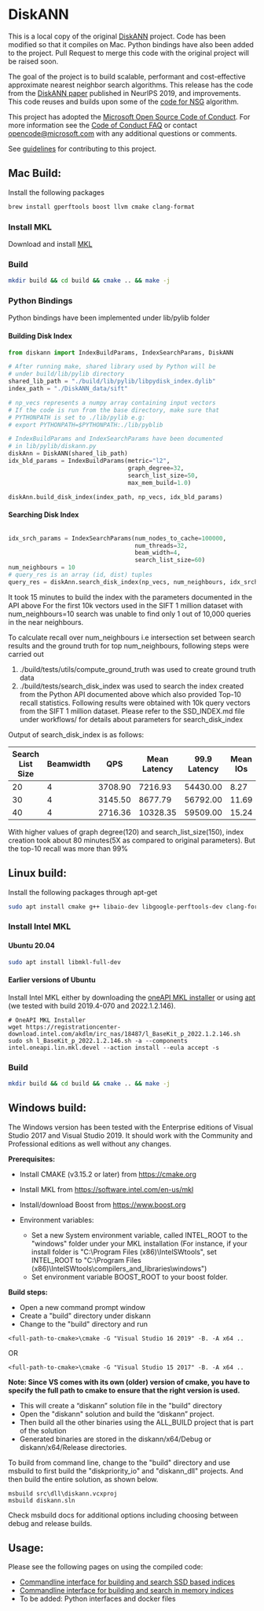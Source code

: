 # DiskANN

This is a local copy of the original [DiskANN](https://github.com/microsoft/DiskANN) project. Code has been modified so that it compiles on Mac.
Python bindings have also been added to the project. Pull Request to merge this code with the
original project will be raised soon.

The goal of the project is to build scalable, performant and cost-effective approximate nearest neighbor search algorithms.
This release has the code from the [DiskANN paper](https://papers.nips.cc/paper/9527-rand-nsg-fast-accurate-billion-point-nearest-neighbor-search-on-a-single-node.pdf) published in NeurIPS 2019, and improvements. 
This code reuses and builds upon some of the [code for NSG](https://github.com/ZJULearning/nsg) algorithm.

This project has adopted the [Microsoft Open Source Code of Conduct](https://opensource.microsoft.com/codeofconduct/).
For more information see the [Code of Conduct FAQ](https://opensource.microsoft.com/codeofconduct/faq/) or
contact [opencode@microsoft.com](mailto:opencode@microsoft.com) with any additional questions or comments.

See [guidelines](CONTRIBUTING.md) for contributing to this project.

## Mac Build:

Install the following packages

```bash
brew install gperftools boost llvm cmake clang-format
```

### Install MKL
Download and install [MKL](https://www.intel.com/content/www/us/en/developer/tools/oneapi/onemkl-download.html?operatingsystem=mac&distributions=webdownload&options=online)

### Build
```bash
mkdir build && cd build && cmake .. && make -j
```

### Python Bindings
Python bindings have been implemented under lib/pylib folder

#### Building Disk Index
```python
from diskann import IndexBuildParams, IndexSearchParams, DiskANN

# After running make, shared library used by Python will be 
# under build/lib/pylib directory
shared_lib_path = "./build/lib/pylib/libpydisk_index.dylib"
index_path = "./DiskANN_data/sift"

# np_vecs represents a numpy array containing input vectors
# If the code is run from the base directory, make sure that
# PYTHONPATH is set to ./lib/pylib e.g:
# export PYTHONPATH=$PYTHONPATH:./lib/pyblib

# IndexBuildParams and IndexSearchParams have been documented
# in lib/pylib/diskann.py
diskAnn = DiskANN(shared_lib_path)
idx_bld_params = IndexBuildParams(metric="l2", 
                                  graph_degree=32, 
                                  search_list_size=50,
                                  max_mem_build=1.0)

diskAnn.build_disk_index(index_path, np_vecs, idx_bld_params)

```

#### Searching Disk Index
```python

idx_srch_params = IndexSearchParams(num_nodes_to_cache=100000, 
                                    num_threads=32, 
                                    beam_width=4,
                                    search_list_size=60)
num_neighbours = 10
# query_res is an array (id, dist) tuples
query_res = diskAnn.search_disk_index(np_vecs, num_neighbours, idx_srch_params)

```

It took 15 minutes to build the index with the parameters documented in the API above
For the first 10k vectors used in the SIFT 1 million dataset with num_neighbours=10
search was unable to find only 1 out of 10,000 queries in the near neighbours.

To calculate recall over num_neighbours i.e intersection set between search
results and the ground truth for top num_neighbours, following steps were carried out

1. ./build/tests/utils/compute_ground_truth was used to create ground truth data
2. ./build/tests/search_disk_index was used to search the index created from the Python API documented above which also provided Top-10 recall statistics. Following results were obtained with 10k query vectors from the SIFT 1 million dataset.
Please refer to the SSD_INDEX.md file under workflows/ for details about parameters for search_disk_index


Output of search_disk_index is as follows:

|     Search List Size   | Beamwidth |         QPS    | Mean Latency    |   99.9 Latency |      Mean IOs  |      CPU (s)   |    Recall@10 |
| --------------------   | --------- |  ------------- |  -------------- |   ------------ |   ------------ |   ------------ |   ---------- |
|        20              |        4  |       3708.90  |       7216.93   |     54430.00   |         8.27   |      4840.86   |        97.94 |
|        30              |        4  |       3145.50  |       8677.79   |     56792.00   |        11.69   |      5804.54   |        98.39 |
|        40              |        4  |       2716.36  |      10328.35   |     59509.00   |        15.24   |      7087.09   |        98.69 |


With higher values of graph degree(120) and search_list_size(150), index creation took about 80 minutes(5X as compared to original parameters). But the top-10 recall was more than 99% 




## Linux build:

Install the following packages through apt-get

```bash
sudo apt install cmake g++ libaio-dev libgoogle-perftools-dev clang-format libboost-dev
```

### Install Intel MKL
#### Ubuntu 20.04
```bash
sudo apt install libmkl-full-dev
```

#### Earlier versions of Ubuntu
Install Intel MKL either by downloading the [oneAPI MKL installer](https://www.intel.com/content/www/us/en/developer/tools/oneapi/onemkl.html) or using [apt](https://software.intel.com/en-us/articles/installing-intel-free-libs-and-python-apt-repo) (we tested with build 2019.4-070 and 2022.1.2.146).

```
# OneAPI MKL Installer
wget https://registrationcenter-download.intel.com/akdlm/irc_nas/18487/l_BaseKit_p_2022.1.2.146.sh
sudo sh l_BaseKit_p_2022.1.2.146.sh -a --components intel.oneapi.lin.mkl.devel --action install --eula accept -s
```

### Build
```bash
mkdir build && cd build && cmake .. && make -j 
```

## Windows build:

The Windows version has been tested with the Enterprise editions of Visual Studio 2017 and Visual Studio 2019. It should work with the Community and Professional editions as well without any changes. 

**Prerequisites:**

* Install CMAKE (v3.15.2 or later) from https://cmake.org
* Install MKL from https://software.intel.com/en-us/mkl
* Install/download Boost from https://www.boost.org

* Environment variables: 
    * Set a new System environment variable, called INTEL_ROOT to the "windows" folder under your MKL installation
	   (For instance, if your install folder is "C:\Program Files (x86)\IntelSWtools", set INTEL_ROOT to "C:\Program Files (x86)\IntelSWtools\compilers_and_libraries\windows")
    * Set environment variable BOOST_ROOT to your boost folder.

**Build steps:**
-	Open a new command prompt window
-	Create a "build" directory under diskann
-	Change to the "build" directory and run  
```
<full-path-to-cmake>\cmake -G "Visual Studio 16 2019" -B. -A x64 ..
```
OR 
```
<full-path-to-cmake>\cmake -G "Visual Studio 15 2017" -B. -A x64 ..
```

**Note: Since VS comes with its own (older) version of cmake, you have to specify the full path to cmake to ensure that the right version is used.**
-	This will create a “diskann” solution file in the "build" directory
-	Open the "diskann" solution and build the “diskann” project. 
- 	Then build all the other binaries using the ALL_BUILD project that is part of the solution
- 	Generated binaries are stored in the diskann/x64/Debug or diskann/x64/Release directories.

To build from command line, change to the "build" directory and use msbuild to first build the "diskpriority_io" and "diskann_dll" projects. And then build the entire solution, as shown below.
```
msbuild src\dll\diskann.vcxproj
msbuild diskann.sln
```
Check msbuild docs for additional options including choosing between debug and release builds.


## Usage:

Please see the following pages on using the compiled code:

- [Commandline interface for building and search SSD based indices](workflows/SSD_index.md)  
- [Commandline interface for building and search in memory indices](workflows/in_memory_index.md) 
- To be added: Python interfaces and docker files
